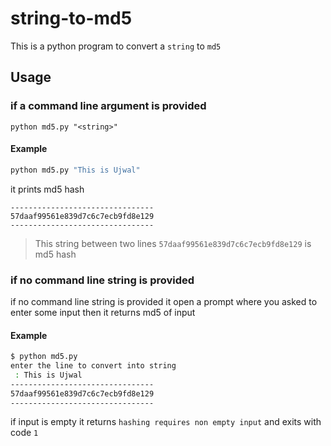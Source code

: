 # string-to-md5

This is a python program to convert a `string` to  `md5`

## Usage

### if a command line argument is provided
```
python md5.py "<string>"
```
#### Example
```bash
python md5.py "This is Ujwal" 
```
it prints md5 hash
```
--------------------------------
57daaf99561e839d7c6c7ecb9fd8e129
--------------------------------
```
> This string between two lines `57daaf99561e839d7c6c7ecb9fd8e129` is md5 hash

### if no command line string is provided
if no command line string is provided it open a prompt where you asked to enter some input
then it returns md5 of input
#### Example
```bash
$ python md5.py
enter the line to convert into string 
 : This is Ujwal
--------------------------------
57daaf99561e839d7c6c7ecb9fd8e129
--------------------------------
```
if input is empty it returns `hashing requires non empty input` and exits with code `1`
